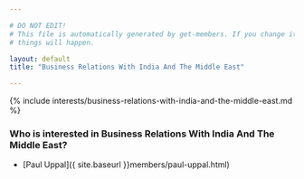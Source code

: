```yaml
---

# DO NOT EDIT!
# This file is automatically generated by get-members. If you change it, bad
# things will happen.

layout: default
title: "Business Relations With India And The Middle East"

---
```


{% include interests/business-relations-with-india-and-the-middle-east.md %}

### Who is interested in Business Relations With India And The Middle East?


* [Paul Uppal]({ site.baseurl }}members/paul-uppal.html)
